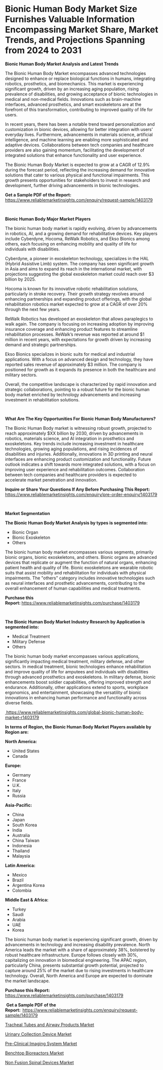 <p><h1>Bionic Human Body Market Size Furnishes Valuable Information Encompassing Market Share, Market Trends, and Projections Spanning from 2024 to 2031</h1></p><p><strong>Bionic Human Body Market Analysis and Latest Trends</strong></p>
<p><p>The Bionic Human Body Market encompasses advanced technologies designed to enhance or replace biological functions in humans, integrating robotics, prosthetics, and biomechanics. This market is experiencing significant growth, driven by an increasing aging population, rising prevalence of disabilities, and growing acceptance of bionic technologies in medical and non-medical fields. Innovations such as brain-machine interfaces, advanced prosthetics, and smart exoskeletons are at the forefront of this transformation, contributing to improved quality of life for users.</p><p>In recent years, there has been a notable trend toward personalization and customization in bionic devices, allowing for better integration with users' everyday lives. Furthermore, advancements in materials science, artificial intelligence, and machine learning are enabling more sophisticated and adaptive devices. Collaborations between tech companies and healthcare providers are also gaining momentum, facilitating the development of integrated solutions that enhance functionality and user experience.</p><p>The Bionic Human Body Market is expected to grow at a CAGR of 12.9% during the forecast period, reflecting the increasing demand for innovative solutions that cater to various physical and functional impairments. This growth presents opportunities for stakeholders to invest in research and development, further driving advancements in bionic technologies.</p></p>
<p><strong>Get a Sample PDF of the Report:&nbsp;</strong> <a href="https://www.reliablemarketinsights.com/enquiry/request-sample/1403179?utm_campaign=1620&utm_medium=2&utm_source=Github&utm_content=ia&utm_term=23102024&utm_id=bionic-human-body">https://www.reliablemarketinsights.com/enquiry/request-sample/1403179</a></p>
<p>&nbsp;</p>
<p><strong>Bionic Human Body Major Market Players</strong></p>
<p><p>The bionic human body market is rapidly evolving, driven by advancements in robotics, AI, and a growing demand for rehabilitative devices. Key players include Cyberdyne, Hocoma, ReWalk Robotics, and Ekso Bionics among others, each focusing on enhancing mobility and quality of life for individuals with disabilities.</p><p>Cyberdyne, a pioneer in exoskeleton technology, specializes in the HAL (Hybrid Assistive Limb) system. The company has seen significant growth in Asia and aims to expand its reach in the international market, with projections suggesting the global exoskeleton market could reach over $3 billion by 2025.</p><p>Hocoma is known for its innovative robotic rehabilitation solutions, particularly in stroke recovery. Their growth strategy revolves around enhancing partnerships and expanding product offerings, with the global rehabilitation robotics market expected to grow at a CAGR of over 20% through the next few years.</p><p>ReWalk Robotics has developed an exoskeleton that allows paraplegics to walk again. The company is focusing on increasing adoption by improving insurance coverage and enhancing product features to streamline rehabilitation processes. ReWalk’s revenue was reported at around $1 million in recent years, with expectations for growth driven by increasing demand and strategic partnerships.</p><p>Ekso Bionics specializes in bionic suits for medical and industrial applications. With a focus on advanced design and technology, they have reported sales revenue of approximately $3 million. The company is positioned for growth as it expands its presence in both the healthcare and military sectors.</p><p>Overall, the competitive landscape is characterized by rapid innovation and strategic collaborations, pointing to a robust future for the bionic human body market enriched by technology advancements and increasing investment in rehabilitation solutions.</p></p>
<p>&nbsp;</p>
<p><strong>What Are The Key Opportunities For Bionic Human Body Manufacturers?</strong></p>
<p><p>The Bionic Human Body market is witnessing robust growth, projected to reach approximately $XX billion by 2030, driven by advancements in robotics, materials science, and AI integration in prosthetics and exoskeletons. Key trends include increasing investment in healthcare technologies, growing aging populations, and rising incidences of disabilities and injuries. Additionally, innovations in 3D printing and neural interfaces are enhancing product customization and functionality. Future outlook indicates a shift towards more integrated solutions, with a focus on improving user experience and rehabilitation outcomes. Collaboration between tech companies and healthcare providers is expected to accelerate market penetration and innovation.</p></p>
<p><strong>Inquire or Share Your Questions If Any Before Purchasing This Report:</strong> <a href="https://www.reliablemarketinsights.com/enquiry/pre-order-enquiry/1403179?utm_campaign=1620&utm_medium=2&utm_source=Github&utm_content=ia&utm_term=23102024&utm_id=bionic-human-body">https://www.reliablemarketinsights.com/enquiry/pre-order-enquiry/1403179</a></p>
<p>&nbsp;</p>
<p><strong>Market Segmentation</strong></p>
<p><strong>The Bionic Human Body Market Analysis by types is segmented into:</strong></p>
<p><ul><li>Bionic Organ</li><li>Bionic Exoskeleton</li><li>Others</li></ul></p>
<p><p>The bionic human body market encompasses various segments, primarily bionic organs, bionic exoskeletons, and others. Bionic organs are advanced devices that replicate or augment the function of natural organs, enhancing patient health and quality of life. Bionic exoskeletons are wearable robotic suits that assist mobility and rehabilitation for individuals with physical impairments. The "others" category includes innovative technologies such as neural interfaces and prosthetic advancements, contributing to the overall enhancement of human capabilities and medical treatments.</p></p>
<p><strong>Purchase this Report:&nbsp;</strong><a href="https://www.reliablemarketinsights.com/purchase/1403179?utm_campaign=1620&utm_medium=2&utm_source=Github&utm_content=ia&utm_term=23102024&utm_id=bionic-human-body">https://www.reliablemarketinsights.com/purchase/1403179</a></p>
<p>&nbsp;</p>
<p><strong>The Bionic Human Body Market Industry Research by Application is segmented into:</strong></p>
<p><ul><li>Medical Treatment</li><li>Military Defense</li><li>Others</li></ul></p>
<p><p>The bionic human body market encompasses various applications, significantly impacting medical treatment, military defense, and other sectors. In medical treatment, bionic technologies enhance rehabilitation and improve quality of life for amputees and individuals with disabilities through advanced prosthetics and exoskeletons. In military defense, bionic enhancements boost soldier capabilities, offering improved strength and endurance. Additionally, other applications extend to sports, workplace ergonomics, and entertainment, showcasing the versatility of bionic innovations in enhancing human performance and functionality across diverse fields.</p></p>
<p><a href="https://www.reliablemarketinsights.com/global-bionic-human-body-market-r1403179?utm_campaign=1620&utm_medium=2&utm_source=Github&utm_content=ia&utm_term=23102024&utm_id=bionic-human-body">&nbsp;https://www.reliablemarketinsights.com/global-bionic-human-body-market-r1403179</a></p>
<p><strong>In terms of Region, the Bionic Human Body Market Players available by Region are:</strong></p>
<p>
    <p> <strong> North America: </strong>
        <ul>
            <li>United States</li>
            <li>Canada</li>
        </ul>
        </p> 
    <p> <strong> Europe: </strong>
        <ul>
            <li>Germany</li>
            <li>France</li>
            <li>U.K.</li>
            <li>Italy</li>
            <li>Russia</li>
        </ul>
        </p> 
    <p> <strong> Asia-Pacific: </strong>
        <ul>
            <li>China</li>
            <li>Japan</li>
            <li>South Korea</li>
            <li>India</li>
            <li>Australia</li>
            <li>China Taiwan</li>
            <li>Indonesia</li>
            <li>Thailand</li>
            <li>Malaysia</li>
        </ul>
        </p> 
    <p> <strong> Latin America: </strong>
        <ul>
            <li>Mexico</li>
            <li>Brazil</li>
            <li>Argentina Korea</li>
            <li>Colombia</li>
        </ul>
        </p> 
    <p> <strong> Middle East & Africa: </strong>
        <ul>
            <li>Turkey</li>
            <li>Saudi</li>
            <li>Arabia</li>
            <li>UAE</li>
            <li>Korea</li>
        </ul>
    </p>
    </p>
<p><p>The bionic human body market is experiencing significant growth, driven by advancements in technology and increasing disability prevalence. North America leads the market with a share of approximately 38%, bolstered by robust healthcare infrastructure. Europe follows closely with 30%, capitalizing on innovation in biomedical engineering. The APAC region, particularly China, presents substantial growth potential, projected to capture around 25% of the market due to rising investments in healthcare technology. Overall, North America and Europe are expected to dominate the market landscape.</p></p>
<p><strong>Purchase this Report: </strong><a href="https://www.reliablemarketinsights.com/purchase/1403179?utm_campaign=1620&utm_medium=2&utm_source=Github&utm_content=ia&utm_term=23102024&utm_id=bionic-human-body">https://www.reliablemarketinsights.com/purchase/1403179</a></p>
<p>&nbsp;<strong>Get a Sample PDF of the Report:&nbsp;&nbsp;</strong><a href="https://www.reliablemarketinsights.com/enquiry/request-sample/1403179?utm_campaign=1620&utm_medium=2&utm_source=Github&utm_content=ia&utm_term=23102024&utm_id=bionic-human-body">https://www.reliablemarketinsights.com/enquiry/request-sample/1403179</a></p>
<p><strong></strong></p>
<p><p><a href="https://www.linkedin.com/pulse/tracheal-tubes-airway-products-market-overview-forecast-2024-pzyse?utm_campaign=1620&utm_medium=2&utm_source=Github&utm_content=ia&utm_term=23102024&utm_id=bionic-human-body">Tracheal Tubes and Airway Products Market</a></p><p><a href="https://www.linkedin.com/pulse/urinary-collection-device-market-report-product-type-end-lqoze?utm_campaign=1620&utm_medium=2&utm_source=Github&utm_content=ia&utm_term=23102024&utm_id=bionic-human-body">Urinary Collection Device Market</a></p><p><a href="https://www.linkedin.com/pulse/sustainability-trends-pre-clinical-imaging-system-industry-crrpe?utm_campaign=1620&utm_medium=2&utm_source=Github&utm_content=ia&utm_term=23102024&utm_id=bionic-human-body">Pre-Clinical Imaging System Market</a></p><p><a href="https://www.linkedin.com/pulse/benchtop-bioreactors-market-velocity-88-cagr-trajectory-ffcae?utm_campaign=1620&utm_medium=2&utm_source=Github&utm_content=ia&utm_term=23102024&utm_id=bionic-human-body">Benchtop Bioreactors Market</a></p><p><a href="https://www.linkedin.com/pulse/emerging-trends-non-fusion-spinal-devices-market-global-outlook-arpte?utm_campaign=1620&utm_medium=2&utm_source=Github&utm_content=ia&utm_term=23102024&utm_id=bionic-human-body">Non Fusion Spinal Devices Market</a></p></p>